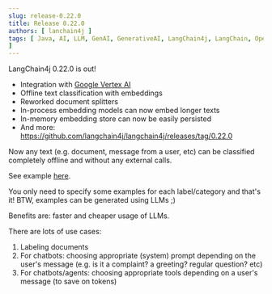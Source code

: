 ```yaml
---
slug: release-0.22.0
title: Release 0.22.0
authors: [ lanchain4j ]
tags: [ Java, AI, LLM, GenAI, GenerativeAI, LangChain4j, LangChain, OpenSource, Developers
]
---
```


LangChain4j 0.22.0 is out!

- Integration with [Google Vertex AI](https://cloud.google.com/vertex-ai)
- Offline text classification with embeddings
- Reworked document splitters
- In-process embedding models can now embed longer texts
- In-memory embedding store can now be easily persisted
- And more: https://github.com/langchain4j/langchain4j/releases/tag/0.22.0

Now any text (e.g. document, message from a user, etc) can be classified completely offline and without any external
calls.

See example [here](https://github.com/langchain4j/langchain4j-examples/blob/main/other-examples/src/main/java/embedding/classification/EmbeddingModelTextClassifierExample.java).

You only need to specify some examples for each label/category and that's it! BTW, examples can be generated using
LLMs ;)

Benefits are: faster and cheaper usage of LLMs.

There are lots of use cases:

1. Labeling documents
2. For chatbots: choosing appropriate (system) prompt depending on the user's message (e.g. is it a complaint? a
   greeting? regular question? etc)
3. For chatbots/agents: choosing appropriate tools depending on a user's message (to save on tokens)
